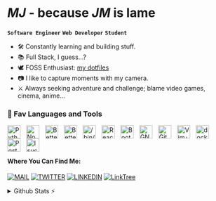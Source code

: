 # __*MJ*__ - because __*JM*__ is lame

**`Software Engineer`** **`Web Developer`** **`Student`**

- 🛠️ Constantly learning and building stuff.
- 📚 Full Stack, I guess...?
- 🕊️ FOSS Enthusiast: [my dotfiles](https://github.com/jihedmastouri/dotfiles)
- 📷 I like to capture moments with my camera.
- ⚔️ Always seeking adventure and challenge; blame video games, cinema, anime...

### 🧰 Fav Languages and Tools

<img align="left" alt="Python" width="30px" style="padding-right:10px;" src="https://icongr.am/simple/python.svg?size=35&colored=true"/>
<img align="left" alt="Node js" width="30px" style="padding-right:10px;" src="https://icongr.am/simple/nodejs.svg?size=35&colored=true" />
<img align="left" alt="Better JS" width="30px" style="padding-right:10px;" src="https://icongr.am/simple/typescript.svg?size=35&colored=true"/>
<img align="left" alt="Better Java" width="30px" style="padding-right:10px;" src="https://icongr.am/simple/csharp.svg?size=35&colored=true" />
<img align="left" alt="/bin/bash" width="30px" style="padding-right:10px;" src="https://icongr.am/simple/gnubash.svg?size=35&colored=true" />
<img align="left" alt="React" width="30px" style="padding-right:10px;" src="https://icongr.am/simple/react.svg?size=35&colored=true" />
<img align="left" alt="Bootstrap sucks" width="30px" style="padding-right:10px;" src="https://icongr.am/simple/tailwindcss.svg?size=35&colored=true"/>
<img align="left" alt="GNU/Linux" width="30px" style="padding-right:10px;" src="https://icongr.am/simple/linux.svg?size=35&colored=true" />
<img align="left" alt="Git" width="30px" style="padding-right:10px;" src="https://icongr.am/simple/git.svg?size=35&colored=true" />
<img align="left" alt="Vim++" width="30px" style="padding-right:10px;" src="https://icongr.am/simple/neovim.svg?size=35&colored=true" />
<img align="left" alt="docker" width="30px" style="padding-right:10px;" src="https://icongr.am/simple/docker.svg?size=35&colored=true"/>
<img align="left" alt="PostgreSQL" width="30px" style="padding-right:10px;" src="https://icongr.am/simple/postgresql.svg?size=35&colored=true" />
<img align="left" alt="I suck at SQL" width="30px" style="padding-right:10px;" src="https://icongr.am/simple/mongodb.svg?size=35&colored=true" />
<br/>
<br/>

# 

#### Where You Can Find Me:

[![MAIL](https://img.shields.io/badge/email-D14836?style=for-the-badge&logo=gmail&logoColor=white)](mailto:jihed.mastouri@esprit.tn)
[![TWITTER](https://img.shields.io/badge/Twitter-1DA1F2?style=for-the-badge&logo=twitter&logoColor=white)](https://twitter.com/jihed_mastouri)
[![LINKEDIN](https://img.shields.io/badge/linkedin-%230077B5.svg?&style=for-the-badge&logo=linkedin&logoColor=white)](https://www.linkedin.com/in/jihedmastouri/)
[![LinkTree](https://img.shields.io/badge/Linktree-1ce0b6?&style=for-the-badge&logo=Linktree&logoColor=white)](https://linktr.ee/jihedmastouri)

<details>
  <summary>Github Stats ⚡</summary>
  
  <a href="#">![Github stats](https://github-readme-stats.vercel.app/api?username=jihedmastouri&theme=blueberry&count_private=true&hide_border=true&line_height=20&show_icons=true)</a>
  <a href="#">![Top Langs](https://github-readme-stats.vercel.app/api/top-langs/?username=jihedmastouri&layout=compact&theme=blueberry&count_private=true&hide_border=true&hide=vim+script)</a>
</details>



